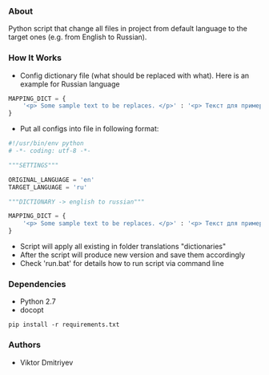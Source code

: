 ### About

Python script that change all files in project from default language to the target ones (e.g. from English to Russian).

### How It Works

* Config dictionary file (what should be replaced with what). Here is an example for Russian language

```python
MAPPING_DICT = {
    '<p> Some sample text to be replaces. </p>' : '<p> Текст для примера</p>'
}
```

* Put all configs into file in following format:

```python
#!/usr/bin/env python
# -*- coding: utf-8 -*-

"""SETTINGS"""

ORIGINAL_LANGUAGE = 'en'
TARGET_LANGUAGE = 'ru'

"""DICTIONARY -> english to russian"""

MAPPING_DICT = {
    '<p> Some sample text to be replaces. </p>' : '<p> Текст для примера</p>'
}
```

* Script will apply all existing in folder translations "dictionaries"
* After the script will produce new version and save them accordingly
* Check 'run.bat' for details how to run script via command line

### Dependencies

* Python 2.7
* docopt

```
pip install -r requirements.txt
```

### Authors

* Viktor Dmitriyev

